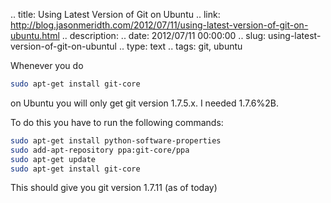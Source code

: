 .. title: Using Latest Version of Git on Ubuntu
.. link: http://blog.jasonmeridth.com/2012/07/11/using-latest-version-of-git-on-ubuntu.html 
.. description: 
.. date: 2012/07/11 00:00:00
.. slug: using-latest-version-of-git-on-ubuntul
.. type: text
.. tags: git, ubuntu 

Whenever you do

```bash
sudo apt-get install git-core
```

on Ubuntu you will only get git version 1.7.5.x. I needed 1.7.6%2B.

To do this you have to run the following commands:

```bash
sudo apt-get install python-software-properties
sudo add-apt-repository ppa:git-core/ppa
sudo apt-get update
sudo apt-get install git-core
```

This should give you git version 1.7.11 (as of today)  
